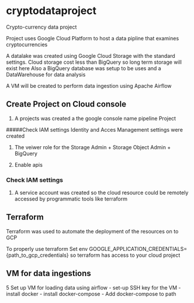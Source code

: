 # cryptodataproject
Crypto-currency data project


Project  uses Google Cloud Platform to host a data pipline that
examines cryptocurrencies

A datalake was created using Google Cloud Storage with the standard settings.
Cloud storage cost less than BigQuery so long term storage will exist here
Also a BigQuery database was setup to be uses and a DataWarehouse for 
data analysis


A VM will be created to perform data ingestion using Apache Airflow


## Create Project on Cloud console
1. A projects was created a the google console name pipeline Project

#####Check IAM settings
Identity and Acces Management settings were created

1. The veiwer role for the Storage Admin + Storage Object Admin + BigQuery 

2.  Enable apis 

### Check IAM settings
1. A service account was created so the cloud resource could be remotely accessed by programmatic tools like terraform



## Terraform
 Terraform was used to automate the deployment of the resources on to GCP 

 To properly use terraform Set env GOOGLE_APPLICATION_CREDENTIALS={path_to_gcp_credentials} so terraform has access to your cloud project
 
## VM for data ingestions
 
5 Set up VM for loading data using airflow
    - set-up SSH key for the VM 
    - install docker
    - install docker-compose
    - Add docker-compose to path
